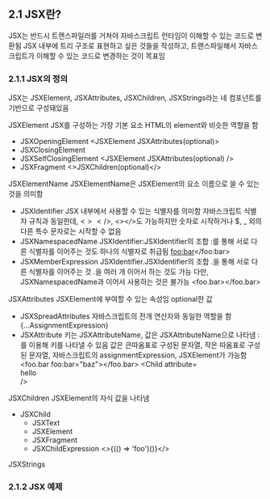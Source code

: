 ## 2.1 JSX란?

JSX는 반드시 트랜스파일러를 거쳐야 자바스크립트 런타임이 이해할 수 있는 코드로 변환됨
JSX 내부에 트리 구조로 표현하고 싶은 것들을 작성하고, 트랜스파일해서 자바스크립트가 이해할 수 있는 코드로 변경하는 것이 목표임

### 2.1.1 JSX의 정의

JSX는 JSXElement, JSXAttributes, JSXChildren, JSXStrings라는 네 컴포넌트를 기반으로 구성돼있음

JSXElement
JSX를 구성하는 가장 기본 요소
HTML의 element와 비슷한 역할을 함

- JSXOpeningElement
  <JSXElement JSXAttributes(optional)>
- JSXClosingElement
  <JSXElement />
- JSXSelfClosingElement
  <JSXElement JSXAttributes(optional) />
- JSXFragment
  <>JSXChildren(optional)</>

JSXElementName
JSXElementName은 JSXElement의 요소 이름으로 쓸 수 있는 것을 의미함

- JSXIdentifier
  JSX 내부에서 사용할 수 있는 식별자를 의미함
  자바스크립트 식별자 규칙과 동일한데, <$></$>, <_></_>도 가능하지만 숫자로 시작하거나 $, \_ 외의 다른 특수 문자로는 시작할 수 없음
- JSXNamespacedName
  JSXIdentifier:JSXIdentifier의 조합
  :를 통해 서로 다른 식별자를 이어주는 것도 하나의 식별자로 취급됨
  <foo:bar></foo:bar>
- JSXMemberExpression
  JSXIdentifier.JSXIdentifier의 조합
  .을 통해 서로 다른 식별자를 이어주는 것
  .을 여러 개 이어서 하는 것도 가능
  다만, JSXNamespacedName과 이어서 사용하는 것은 불가능
  <foo.bar></foo.bar>

JSXAttributes
JSXElement에 부여할 수 있는 속성임
optional한 값

- JSXSpreadAttributes
  자바스크립트의 전개 연산자와 동일한 역할을 함
  {...AssignmentExpression}
- JSXAttribute
  키는 JSXAttributeName, 값은 JSXAttributeName으로 나타냄
  :를 이용해 키를 나타낼 수 있음
  값은 큰따옴표로 구성된 문자열, 작은 따옴표로 구성된 문자열, 자바스크립트의 assignmentExpression, JSXElement가 가능함
  <foo.bar foo:bar="baz"></foo.bar>
  <Child attribute=<div>hello</div> />

JSXChildren
JSXElement의 자식 값을 나타냄

- JSXChild
  - JSXText
  - JSXElement
  - JSXFragment
  - JSXChildExpression
    <>{(() => 'foo')()}</>

JSXStrings

### 2.1.2 JSX 예제
